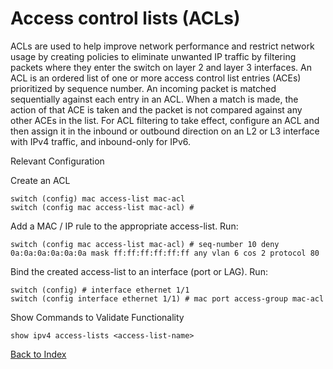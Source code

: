# Access control lists (ACLs)

ACLs are used to help improve network performance and restrict network usage by creating policies to eliminate unwanted IP traffic by filtering packets where they enter the switch on layer 2 and layer 3 interfaces. An ACL is an ordered list of one or more access control list entries (ACEs) prioritized by sequence number. An incoming packet is matched sequentially against each entry in an ACL. When a match is made, the action of that ACE is taken and the packet is not compared against any other ACEs in the list. For ACL filtering to take effect, configure an ACL and then assign it in the inbound or outbound direction on an L2 or L3 interface with IPv4 traffic, and inbound-only for IPv6.

Relevant Configuration

Create an ACL

```
switch (config) mac access-list mac-acl
switch (config mac access-list mac-acl) #
```

Add a MAC / IP rule to the appropriate access-list. Run:

```
switch (config mac access-list mac-acl) # seq-number 10 deny 0a:0a:0a:0a:0a:0a mask ff:ff:ff:ff:ff:ff any vlan 6 cos 2 protocol 80
```

Bind the created access-list to an interface (port or LAG). Run:

```
switch (config) # interface ethernet 1/1
switch (config interface ethernet 1/1) # mac port access-group mac-acl
```

Show Commands to Validate Functionality

```
show ipv4 access-lists <access-list-name>
```

[Back to Index](../README.md)
